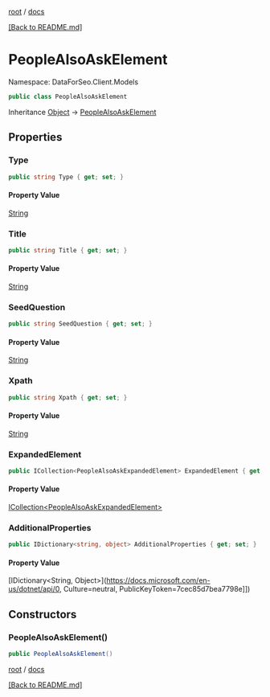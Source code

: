 [root](./../ "root") / [docs](./ "docs")

[[Back to README.md]](./../README.md "[Back to README.md]")

# PeopleAlsoAskElement

Namespace: DataForSeo.Client.Models

```csharp
public class PeopleAlsoAskElement
```

Inheritance [Object](https://docs.microsoft.com/en-us/dotnet/api/Object) → [PeopleAlsoAskElement](./PeopleAlsoAskElement.md)

## Properties

### **Type**

```csharp
public string Type { get; set; }
```

#### Property Value

[String](https://docs.microsoft.com/en-us/dotnet/api/String)<br>

### **Title**

```csharp
public string Title { get; set; }
```

#### Property Value

[String](https://docs.microsoft.com/en-us/dotnet/api/String)<br>

### **SeedQuestion**

```csharp
public string SeedQuestion { get; set; }
```

#### Property Value

[String](https://docs.microsoft.com/en-us/dotnet/api/String)<br>

### **Xpath**

```csharp
public string Xpath { get; set; }
```

#### Property Value

[String](https://docs.microsoft.com/en-us/dotnet/api/String)<br>

### **ExpandedElement**

```csharp
public ICollection<PeopleAlsoAskExpandedElement> ExpandedElement { get; set; }
```

#### Property Value

[ICollection&lt;PeopleAlsoAskExpandedElement&gt;](./PeopleAlsoAskExpandedElement.md)<br>

### **AdditionalProperties**

```csharp
public IDictionary<string, object> AdditionalProperties { get; set; }
```

#### Property Value

[IDictionary&lt;String, Object&gt;](https://docs.microsoft.com/en-us/dotnet/api/0, Culture=neutral, PublicKeyToken=7cec85d7bea7798e]])<br>

## Constructors

### **PeopleAlsoAskElement()**

```csharp
public PeopleAlsoAskElement()
```

[root](./../ "root") / [docs](./ "docs")

[[Back to README.md]](./../README.md "[Back to README.md]")